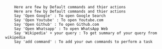 
        Here are few by Default commands and thier actions 
        Here are few by Default commands and thier actions 
        Say 'Open Google' : To open Google Search
        Say 'Open Youtube' : To open Youtube.com
        Say 'Open Github' : To open Github.com
        Say 'Open Whatsapp' : To open WhatsApp Web
        Say 'Wikipedia' + your query : To get summary of your query from wikipedia
        Say 'add command' : To add your own commands to perform a task

